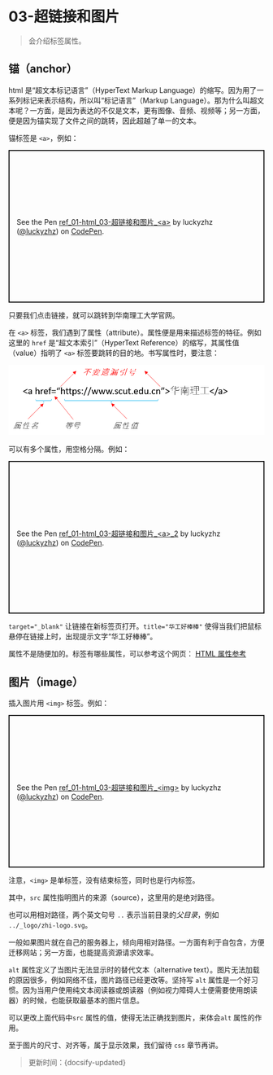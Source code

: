 # 03-超链接和图片

> 会介绍标签属性。

## 锚（anchor）

html 是“超文本标记语言”（HyperText Markup Language）的缩写。因为用了一系列标记来表示结构，所以叫“标记语言”（Markup Language）。那为什么叫超文本呢？一方面，是因为表达的不仅是文本，更有图像、音频、视频等；另一方面，便是因为锚实现了文件之间的跳转，因此超越了单一的文本。

锚标签是 `<a>`，例如：

<p class="codepen" data-height="300" data-default-tab="html,result" data-slug-hash="dyzrEgr" data-editable="true" data-user="luckyzhz" style="height: 300px; box-sizing: border-box; display: flex; align-items: center; justify-content: center; border: 2px solid; margin: 1em 0; padding: 1em;">
  <span>See the Pen <a href="https://codepen.io/luckyzhz/pen/dyzrEgr">
  ref_01-html_03-超链接和图片_&lt;a&gt;</a> by luckyzhz (<a href="https://codepen.io/luckyzhz">@luckyzhz</a>)
  on <a href="https://codepen.io">CodePen</a>.</span>
</p>
<script async src="https://cpwebassets.codepen.io/assets/embed/ei.js"></script>

只要我们点击链接，就可以跳转到华南理工大学官网。

在 `<a>` 标签，我们遇到了属性（attribute）。属性便是用来描述标签的特征。例如这里的 `href` 是“超文本索引”（HyperText Reference）的缩写，其属性值（value）指明了 `<a>` 标签要跳转的目的地。书写属性时，要注意：

![标签属性](../_images/标签属性.png ':size=400')

可以有多个属性，用空格分隔。例如：

<p class="codepen" data-height="300" data-default-tab="html,result" data-slug-hash="rNzRgPd" data-editable="true" data-user="luckyzhz" style="height: 300px; box-sizing: border-box; display: flex; align-items: center; justify-content: center; border: 2px solid; margin: 1em 0; padding: 1em;">
  <span>See the Pen <a href="https://codepen.io/luckyzhz/pen/rNzRgPd">
  ref_01-html_03-超链接和图片_&lt;a&gt;_2</a> by luckyzhz (<a href="https://codepen.io/luckyzhz">@luckyzhz</a>)
  on <a href="https://codepen.io">CodePen</a>.</span>
</p>
<script async src="https://cpwebassets.codepen.io/assets/embed/ei.js"></script>

`target="_blank"` 让链接在新标签页打开。`title="华工好棒棒"` 使得当我们把鼠标悬停在链接上时，出现提示文字“华工好棒棒”。

属性不是随便加的。标签有哪些属性，可以参考这个网页：
[HTML 属性参考](https://developer.mozilla.org/zh-CN/docs/Web/HTML/Attributes)

## 图片（image）

插入图片用 `<img>` 标签。例如：

<p class="codepen" data-height="300" data-default-tab="html,result" data-slug-hash="rNzRgRd" data-editable="true" data-user="luckyzhz" style="height: 300px; box-sizing: border-box; display: flex; align-items: center; justify-content: center; border: 2px solid; margin: 1em 0; padding: 1em;">
  <span>See the Pen <a href="https://codepen.io/luckyzhz/pen/rNzRgRd">
  ref_01-html_03-超链接和图片_&lt;img&gt;</a> by luckyzhz (<a href="https://codepen.io/luckyzhz">@luckyzhz</a>)
  on <a href="https://codepen.io">CodePen</a>.</span>
</p>
<script async src="https://cpwebassets.codepen.io/assets/embed/ei.js"></script>

注意，`<img>` 是单标签，没有结束标签，同时也是行内标签。

其中，`src` 属性指明图片的来源（source），这里用的是绝对路径。

也可以用相对路径，两个英文句号 `..` 表示当前目录的*父目录*，例如 `../_logo/zhi-logo.svg`。

一般如果图片就在自己的服务器上，倾向用相对路径。一方面有利于自包含，方便迁移网站；另一方面，也能提高资源请求效率。

`alt` 属性定义了当图片无法显示时的替代文本（alternative text）。图片无法加载的原因很多，例如网络不佳，图片路径已经更改等。坚持写 `alt` 属性是一个好习惯。因为当用户使用纯文本阅读器或朗读器（例如视力障碍人士便需要使用朗读器）的时候，也能获取最基本的图片信息。

可以更改上面代码中`src` 属性的值，使得无法正确找到图片，来体会`alt` 属性的作用。

至于图片的尺寸、对齐等，属于显示效果，我们留待 `css` 章节再讲。



> 更新时间：{docsify-updated}